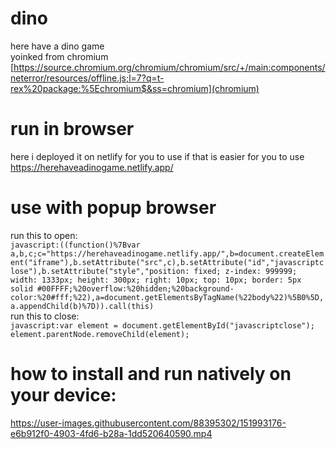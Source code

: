 # dino  
here have a dino game  
yoinked from chromium [https://source.chromium.org/chromium/chromium/src/+/main:components/neterror/resources/offline.js;l=7?q=t-rex%20package:%5Echromium$&ss=chromium](chromium)
  
# run in browser
here i deployed it on netlify for you to use if that is easier for you to use  
https://herehaveadinogame.netlify.app/  

# use with popup browser  
run this to open:  
```javascript:((function()%7Bvar a,b,c;c="https://herehaveadinogame.netlify.app/",b=document.createElement("iframe"),b.setAttribute("src",c),b.setAttribute("id","javascriptclose"),b.setAttribute("style","position: fixed; z-index: 999999; width: 1333px; height: 300px; right: 10px; top: 10px; border: 5px solid #00FFFF;%20overflow:%20hidden;%20background-color:%20#fff;%22),a=document.getElementsByTagName(%22body%22)%5B0%5D,a.appendChild(b)%7D)).call(this)```  
run this to close:  
```javascript:var element = document.getElementById("javascriptclose"); element.parentNode.removeChild(element);```  
  
# how to install and run natively on your device:  

https://user-images.githubusercontent.com/88395302/151993176-e6b912f0-4903-4fd6-b28a-1dd520640590.mp4
